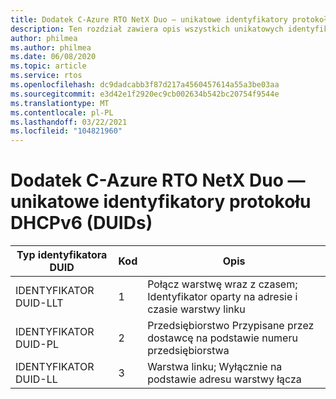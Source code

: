 ```yaml
---
title: Dodatek C-Azure RTO NetX Duo — unikatowe identyfikatory protokołu DHCPv6 (DUIDs)
description: Ten rozdział zawiera opis wszystkich unikatowych identyfikatorów DHCPv6 NetX Duo (DUIDs)
author: philmea
ms.author: philmea
ms.date: 06/08/2020
ms.topic: article
ms.service: rtos
ms.openlocfilehash: dc9dadcabb3f87d217a4560457614a55a3be03aa
ms.sourcegitcommit: e3d42e1f2920ec9cb002634b542bc20754f9544e
ms.translationtype: MT
ms.contentlocale: pl-PL
ms.lasthandoff: 03/22/2021
ms.locfileid: "104821960"
---
```

# <a name="appendix-c---azure-rtos-netx-duo-dhcpv6-unique-identifiers-duids"></a>Dodatek C-Azure RTO NetX Duo — unikatowe identyfikatory protokołu DHCPv6 (DUIDs)

| Typ identyfikatora DUID              | Kod            | Opis |
| ------------------- | ------------------- | --------------- |
| IDENTYFIKATOR DUID-LLT | 1 | Połącz warstwę wraz z czasem; Identyfikator oparty na adresie i czasie warstwy linku |
| IDENTYFIKATOR DUID-PL | 2 | Przedsiębiorstwo Przypisane przez dostawcę na podstawie numeru przedsiębiorstwa |
| IDENTYFIKATOR DUID-LL | 3 | Warstwa linku; Wyłącznie na podstawie adresu warstwy łącza| 